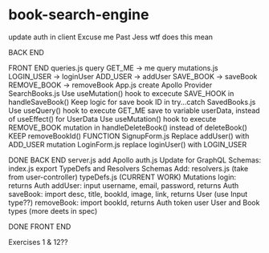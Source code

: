 # book-search-engine

update auth in client
Excuse me Past Jess wtf does this mean

BACK END


FRONT END
queries.js query GET_ME -> me query
mutations.js
    LOGIN_USER -> loginUser
    ADD_USER -> addUser
    SAVE_BOOK -> saveBook
    REMOVE_BOOK -> removeBook
App.js create Apollo Provider
SearchBooks.js Use useMutation() hook to excecute SAVE_HOOK in handleSaveBook()
    Keep logic for save book ID in try...catch
SavedBooks.js
    Use useQuery() hook to execute GET_ME save to variable userData, instead of useEffect() for UserData
    Use useMutation() hook to execute REMOVE_BOOK mutation in handleDeleteBook() instead of deleteBook() KEEP removeBookId() FUNCTION
SignupForm.js
    Replace addUser() with ADD_USER mutation
LoginForm.js
    replace loginUser() with LOGIN_USER

DONE BACK END
server.js add Apollo
auth.js Update for GraphQL
Schemas:
    index.js export TypeDefs and Resolvers
Schemas Add:
    resolvers.js (take from user-controller)
    typeDefs.js (CURRENT WORK)
    Mutations
        login: returns Auth
        addUser: input username, email, password, returns Auth
        saveBook: import desc, title, bookId, image, link, returns User (use Input type??)
        removeBook: import bookId, returns 
    Auth
        token
        user
    User and Book types (more deets in spec)


DONE FRONT END



Exercises 1 & 12??